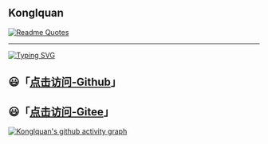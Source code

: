 ## Konglquan

[![Readme Quotes](https://quotes-github-readme.vercel.app/api?type=horizontal&theme=dracula&author=Dambisa%20Moyo&quote=种一棵树最好的时间是十年前，其次是现在。)](https://github.com/konglquan/blog)

---

[![Typing SVG](https://readme-typing-svg.demolab.com?font=Roboto&weight=500&size=50&duration=3000&pause=1000&color=3C61A7&center=true&vCenter=true&multiline=true&random=false&width=1300&height=150&lines=Hello+Hello;I'm+Konglquan+%2C+Welcome+to+my+blog)](https://github.com/konglquan/blog)





## 😃「[点击访问-Github](https://github.com/konglquan/blog)」

## 😃「[点击访问-Gitee](https://gitee.com/konglquan/blog)」





[<img src="https://github-readme-activity-graph.vercel.app/graph?username=konglquan&theme=dracula" alt="Konglquan's github activity graph"  />](https://github.com/ashutosh00710/github-readme-activity-graph)
